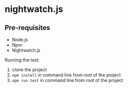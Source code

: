 # nightwatch.js

## Pre-requisites
* Node.js
* Npm
* Nightwatch.js

Running the test:
1. clone the project
2. ```npm install``` in command line from root of the project
3. ```npm run test``` in command line from root of the project
